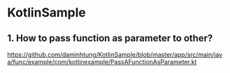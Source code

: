 # KotlinSample

## 1. How to pass function as parameter to other?
https://github.com/daminhtung/KotlinSample/blob/master/app/src/main/java/func/example/com/kotlinexample/PassAFunctionAsParameter.kt
